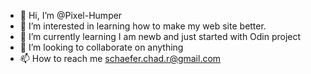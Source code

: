 - 👋 Hi, I’m @Pixel-Humper
- 👀 I’m interested in learning how to make my web site better. 
- 🌱 I’m currently learning I am newb and just started with Odin project
- 💞️ I’m looking to collaborate on anything
- 📫 How to reach me schaefer.chad.r@gmail.com

<!---
Pixel-Humper/Pixel-Humper is a ✨ special ✨ repository because its `README.md` (this file) appears on your GitHub profile.
You can click the Preview link to take a look at your changes.
--->
